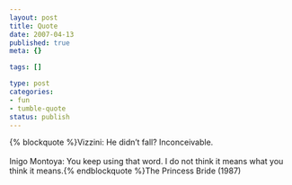 ```yaml
--- 
layout: post
title: Quote
date: 2007-04-13
published: true
meta: {}

tags: []

type: post
categories: 
- fun
- tumble-quote
status: publish
---
```

{% blockquote %}Vizzini: He didn&#8217;t fall? Inconceivable.<br /><br />Inigo Montoya: You keep using that word. I do not think it means what you think it means.{% endblockquote %}The Princess Bride (1987)
